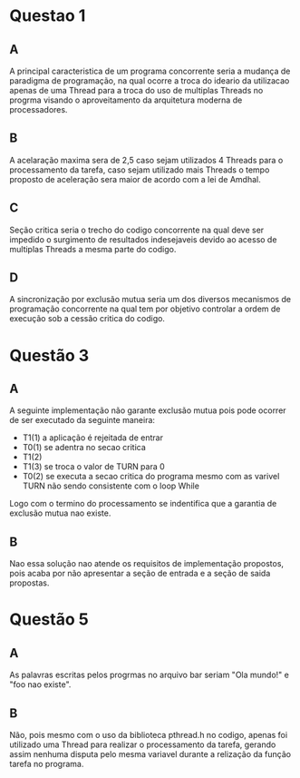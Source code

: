 # Questao 1
## A
A principal caracteristica de um programa concorrente 
seria a mudança de paradigma de programação, na qual ocorre 
a troca do ideario da utilizacao apenas de uma Thread
para a troca do uso de multiplas Threads no progrma 
visando o aproveitamento da arquitetura moderna de 
processadores.
## B
A acelaração maxima sera de 2,5 caso sejam utilizados 4 
Threads para o processamento da tarefa, caso sejam utilizado
mais Threads o tempo proposto de aceleração sera maior 
de acordo com a lei de Amdhal.
## C
Seção critica seria o trecho do codigo concorrente na qual 
deve ser impedido o surgimento de resultados indesejaveis 
devido ao acesso de multiplas Threads a mesma parte do codigo.
## D
A sincronização por exclusão mutua seria um dos diversos
mecanismos de programação concorrente na qual tem por 
objetivo controlar a ordem de execução sob a cessão 
critica do codigo.

# Questão 3

## A
A seguinte implementação não garante exclusão mutua pois 
pode ocorrer de ser executado da seguinte maneira:

* T1(1) a aplicação é rejeitada de entrar 
* T0(1) se adentra no secao critica
* T1(2)
* T1(3) se troca o valor de TURN para 0
* T0(2) se executa a secao critica do programa mesmo com 
as varivel TURN não sendo consistente com o loop While 

Logo com o termino do processamento se indentifica que a 
garantia de exclusão mutua nao existe.

## B
Nao essa solução nao atende os requisitos de implementação 
propostos, pois acaba por não apresentar a seção de entrada
e a seção de saida propostas.

# Questão 5
## A 
As palavras escritas pelos progrmas no arquivo bar seriam 
"Ola mundo!" e "foo nao existe".

## B

Não, pois mesmo com o uso da biblioteca pthread.h no codigo,
apenas foi utilizado uma Thread para realizar o processamento
da tarefa, gerando assim nenhuma disputa pelo mesma variavel
durante a relização da função tarefa no programa.

